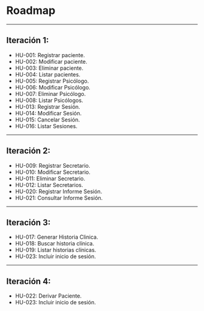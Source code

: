 # Roadmap
___
## Iteración 1:

* HU-001: Registrar paciente.
* HU-002: Modificar paciente.
* HU-003: Eliminar paciente.
* HU-004: Listar pacientes.  
* HU-005: Registrar Psicólogo.
* HU-006: Modificar Psicólogo.
* HU-007: Eliminar Psicólogo.
* HU-008: Listar Psicólogos.
* HU-013: Registrar Sesión.
* HU-014: Modificar Sesión.
* HU-015: Cancelar Sesión.
* HU-016: Listar Sesiones.
___

## Iteración 2:

* HU-009: Registrar Secretario.
* HU-010: Modificar Secretario.
* HU-011: Eliminar Secretario.
* HU-012: Listar Secretarios.
* HU-020: Registrar Informe Sesión.
* HU-021: Consultar Informe Sesión.

___
## Iteración 3:
* HU-017: Generar Historia Clinica.
* HU-018: Buscar historia clínica.
* HU-019: Listar historias clínicas.
* HU-023: Incluir inicio de sesión.
___

## Iteración 4:
* HU-022: Derivar Paciente.
* HU-023: Incluir inicio de sesión.
